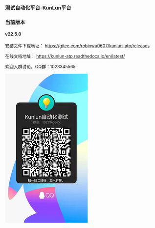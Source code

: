 ### 测试自动化平台-KunLun平台

### 当前版本
#### v22.5.0

安装文件下载地址： https://gitee.com/robinwu0607/kunlun-atp/releases

在线文档地址： https://kunlun-atp.readthedocs.io/en/latest/

欢迎入群讨论，QQ群：1023345565

![QQ群](./qqqr.jpg)